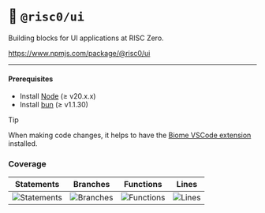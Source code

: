 # 🎨 `@risc0/ui`

Building blocks for UI applications at RISC Zero.

https://www.npmjs.com/package/@risc0/ui

---

#### Prerequisites

- Install [Node](https://nodejs.org/en) (≥ v20.x.x)
- Install [bun](https://bun.sh/) (≥ v1.1.30)

> [!TIP]  
> When making code changes, it helps to have the [Biome VSCode extension](https://marketplace.visualstudio.com/items?itemName=biomejs.biome) installed.

### Coverage 

| Statements                  | Branches                | Functions                 | Lines             |
| --------------------------- | ----------------------- | ------------------------- | ----------------- |
| ![Statements](https://img.shields.io/badge/statements-41.79%25-red.svg?style=flat) | ![Branches](https://img.shields.io/badge/branches-79.71%25-red.svg?style=flat) | ![Functions](https://img.shields.io/badge/functions-73.8%25-red.svg?style=flat) | ![Lines](https://img.shields.io/badge/lines-41.79%25-red.svg?style=flat) |
